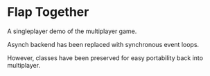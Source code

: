 # Flap Together

A singleplayer demo of the multiplayer game. 

Asynch backend has been replaced with synchronous event loops. 

However, classes have been preserved for easy portability back into multiplayer.
